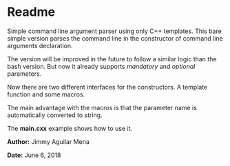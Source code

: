 Readme
======

Simple command line argument parser using only C++ templates. 
This bare simple version parses the command line in the constructor of command line arguments declaration.

The version will be improved in the future to follow a similar logic than the
bash version. But now it already supports *mandatory* and *optional* parameters.

Now there are two different interfaces for the constructors. A template function and some macros.

The main advantage with the macros is that the parameter name is automatically converted to string.

The **main.cxx** example shows how to use it. 

**Author:** Jimmy Aguilar Mena

**Date:** June 6, 2018

